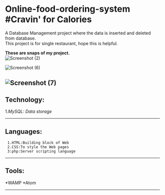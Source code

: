 # Online-food-ordering-system #Cravin' for Calories
A Database Management project where the data is inserted and deleted from database.  
This project is for single restaurant, hope this is helpful.  

**These are snaps of my project.**  
![Screenshot (2)](https://user-images.githubusercontent.com/53393606/86209805-f8148300-bb90-11ea-9115-b2fe0cbccb00.png)

![Screenshot (6)](https://user-images.githubusercontent.com/53393606/86210073-8f79d600-bb91-11ea-9a5c-0be2e8d8471b.png)

![Screenshot (7)](https://user-images.githubusercontent.com/53393606/86209960-4cb7fe00-bb91-11ea-8796-07855f8451ed.png)  
---
## Technology:
 1.*MySQL: Data storage*  
 
---
## Languages:
```
 1.HTML:Building block of Web
 2.CSS:To style the Web pages 
 3:php:Server scripting language
```  
---
## Tools:
*WAMP
*Atom

---
